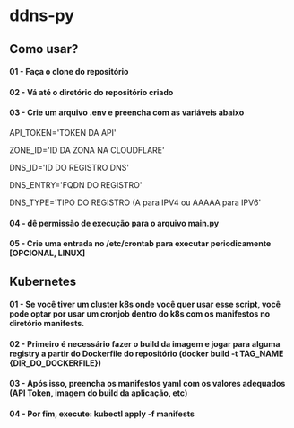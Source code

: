 
# ddns-py

## Como usar?

#### 01 - Faça o clone do repositório 

#### 02 - Vá até o diretório do repositório criado

#### 03 - Crie um arquivo .env e preencha com as variáveis abaixo

API_TOKEN='TOKEN DA API'

ZONE_ID='ID DA ZONA NA CLOUDFLARE'

DNS_ID='ID DO REGISTRO DNS'

DNS_ENTRY='FQDN DO REGISTRO'

DNS_TYPE='TIPO DO REGISTRO (A para IPV4 ou AAAAA para IPV6'

#### 04 - dê permissão de execução para o arquivo main.py

#### 05 - Crie uma entrada no /etc/crontab para executar periodicamente [OPCIONAL, LINUX]


## Kubernetes

#### 01 - Se você tiver um cluster k8s onde você quer usar esse script, você pode optar por usar um cronjob dentro do k8s com os manifestos no diretório manifests.

#### 02 - Primeiro é necessário fazer o build da imagem e jogar para alguma registry a partir do Dockerfile do repositório (docker build -t TAG_NAME {DIR_DO_DOCKERFILE})

#### 03 - Após isso, preencha os manifestos yaml com os valores adequados (API Token, imagem do build da aplicação, etc)

#### 04 - Por fim, execute: kubectl apply -f manifests